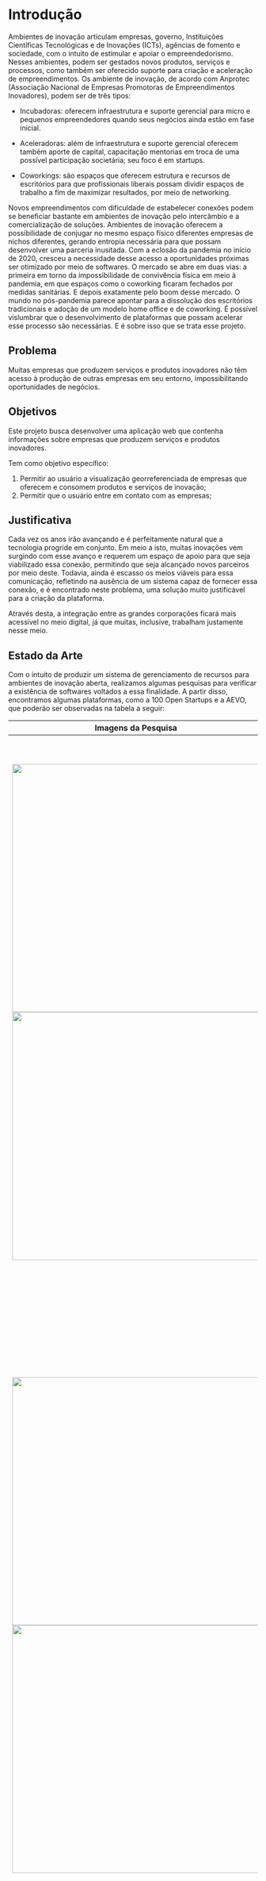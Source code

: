 # Introdução

Ambientes de inovação articulam empresas, governo, Instituições Científicas Tecnológicas e de Inovações (ICTs), agências de fomento e sociedade, com o intuito de estimular e apoiar o empreendedorismo. Nesses ambientes, podem ser gestados novos produtos, serviços e processos, como também ser oferecido suporte para criação e aceleração de empreendimentos. 
	Os ambiente de inovação, de acordo com Anprotec (Associação Nacional de Empresas Promotoras de Empreendimentos Inovadores), podem ser de três tipos: 
 
 - Incubadoras: oferecem infraestrutura e suporte gerencial para micro e pequenos empreendedores quando seus negócios ainda estão em fase inicial. 
 
 - Aceleradoras: além de infraestrutura e suporte gerencial oferecem também aporte de capital, capacitação mentorias em troca de uma possível participação societária; seu foco é    em startups.
 
 - Coworkings: são espaços que oferecem estrutura e recursos de escritórios para que profissionais liberais possam dividir espaços de trabalho a fim de maximizar resultados, por    meio de networking.
	
Novos empreendimentos com dificuldade de estabelecer conexões podem se beneficiar bastante em ambientes de inovação pelo intercâmbio e a comercialização de soluções. Ambientes de inovação oferecem a possibilidade de conjugar no mesmo espaço físico diferentes empresas de nichos diferentes, gerando entropia necessária para que possam desenvolver uma parceria inusitada. 
Com a eclosão da pandemia no início de 2020, cresceu a necessidade desse acesso a oportunidades próximas ser otimizado por meio de softwares. O mercado se abre em duas vias: a primeira em torno da impossibilidade de convivência física em meio à pandemia, em que espaços como o coworking ficaram fechados por medidas sanitárias. E depois exatamente pelo boom desse mercado. O mundo no pós-pandemia parece apontar para a dissolução dos escritórios tradicionais  e adoção de um modelo home office e de coworking. 
É possível vislumbrar que o desenvolvimento de plataformas que possam acelerar esse processo são necessárias. E é sobre isso que se trata esse projeto. 


## Problema

Muitas empresas que produzem serviços e produtos inovadores não têm acesso à produção de outras empresas em seu entorno, impossibilitando oportunidades de negócios. 

## Objetivos

Este projeto busca desenvolver uma aplicação web que contenha informações sobre empresas que produzem serviços e produtos inovadores. 

Tem como objetivo específico:
	
  1. Permitir ao usuário a visualização georreferenciada de empresas que oferecem e consomem produtos e serviços de inovação;
  2. Permitir que o usuário entre em contato com as empresas;


## Justificativa

Cada vez os anos irão avançando e é perfeitamente natural que a tecnologia progride em conjunto. Em meio a isto, muitas inovações vem surgindo com esse avanço e requerem um espaço de apoio para que seja viabilizado essa conexão, permitindo que seja alcançado novos parceiros por meio deste. Todavia, ainda é escasso os meios viáveis para essa comunicação, refletindo na ausência de um sistema capaz de fornecer essa conexão, e é encontrado neste problema, uma solução muito justificável para a criação da plataforma.

Através desta, a integração entre as grandes corporações ficará mais acessível no meio digital, já que muitas, inclusive, trabalham justamente nesse meio. 


## Estado da Arte

Com o intuito de produzir um sistema de gerenciamento de recursos para ambientes de inovação aberta, realizamos algumas pesquisas para verificar a existência de softwares voltados a essa finalidade. A partir disso, encontramos algumas plataformas, como a 100 Open Startups e a AEVO, que poderão ser observadas na tabela a seguir:

<table>
 <thead>
  <tr>
   <th>Imagens da Pesquisa</th>
   <th>Descrição</th>
  </tr>
 </thead>

 <tbody>
  <tr>
   <td><img src="https://user-images.githubusercontent.com/52922902/133867610-82eee1c7-1d9e-45bd-9f5d-41e533e9c0bf.png" width=500px>
	<img src="https://user-images.githubusercontent.com/52922902/133867651-8fa31f9b-38ee-41bf-9f02-3202218be012.png" width=500px>  </td>
   <td width=500px>Essas imagens referem-se à interface da plataforma AEVO, que não é voltada apenas à inovação aberta, mas também a outras iniciativas de inovação, como o intraempreendedorismo e a gestão da inovação. Em relação, especificamente, à inovação aberta, a AEVO, assim como a 100 Open Startups, também busca realizar engajamentos e parcerias entre empresas e startups para o intercâmbio e a comercialização de soluções inovadoras.

A conexão é feita por meio de hubs de inovação e de desafios de inovação aberta. Diante disso, as empresas cadastradas poderão publicar as suas demandas, através da criação desses desafios, e as startups, por sua vez, não apenas poderão expor os seus projetos e desenvolver novas ideias, como também se inscrever nos desafios propostos pelas empresas, com o objetivo de atender às demandas dessas corporações e de ganhar investidores e visibilidade. A partir disso, as startups passarão pelo programa de seleção e de contratação, liderados pela empresa responsável pelo desafio e, logo após, as parcerias poderão ser concretizadas. 
</td>
  </tr>

  <tr>
   <td><img src="https://user-images.githubusercontent.com/52922902/133867741-2be97d7f-9968-457f-84d6-6435a9f010b6.png" width=500px>
	  <img src="https://user-images.githubusercontent.com/52922902/133867743-253c8504-a689-44f6-9eb7-70146f293ef8.png" width=500px></td>
   <td width=500px>Essas imagens referem-se à plataforma 100 Open Startups, que busca conectar empresas que precisam de algum serviço ou produto às startups que os ofertam. Essa conexão ocorre por meio de uma interface semelhante à do aplicativo de relacionamento pessoal Tinder e, por isso, é muito dinâmica. 

Para aumentar a chance de sucesso das parcerias, a 100 Open Startups permite a validação do mercado, de modo que cada startup evoluirá na plataforma de acordo com as avaliações realizadas pela rede de especialistas, de executivos, de investidores e de Open Corps (empresas com programas estruturados de open innovation). 

Ao final desse processo, a 100 Open Startups convida àquelas com melhor pontuação para eventos presenciais, onde as grandes empresas cadastradas na plataforma manifestam seus interesses pelos projetos das startups. Além disso, essas startups qualificadas também são convidadas a participar de desafios e programas institucionais de open innovation específicos para as suas áreas de atuação. A plataforma também conta com um ranking que destaca as 100 startups com melhor desempenho a cada ano, proporcionando mais visibilidade e, assim, maiores investimentos e oportunidades de negócios para essas novas empresas.
</td>
  </tr>


 </tbody>
 
</table>

Vale salientar que esses desafios da AEVO são atualizados semanalmente para que as startups possam se cadastrar, o que nos faz pensar: “Por que não atualizá-los diariamente, à medida que as necessidades das empresas forem surgindo?”. Talvez pudesse haver uma maior dinamicidade na inovação, caso os desafios pudessem ser postados a qualquer hora, porém com os prazos estipulados pelo desafiante.

Outro aspecto que vale a pena ressaltar, mas que é referente não só à AEVO, como também à 100 Open Startups, é a priorização, por parte dessas plataformas, pela colaboração entre empresas e startups. Acreditamos que essa preferência pela colaboração com as startups deve-se ao fato de que as empresas se beneficiarão ao empregar as características das startups, como o grande conhecimento tecnológico e a agilidade na  solução  de  problemas  com  menor  custo  e  risco; enquanto as startups terão maior acesso à infraestrutura, recursos financeiros e aumento de visibilidade do mercado (MACIEL et al., 2018). 

No entanto, de acordo com Chesbrough (2006) e Maciel et al. (2018), existem diversas formas de conexões nos ambientes de inovação aberta, como, por exemplo, com clientes, universidades, institutos de pesquisa, startups, cadeia de fornecedores, concorrentes, etc. Ou seja, a colaboração com startups é apenas uma dessas formas. Nesse sentido, podemos observar que ainda existe uma carência de plataformas que sistematizem os outros tipos de conexões existentes, o que pode impactar na geração de mais produtos inovadores, de forma geral. Também é possível ressaltar o benefício que a inovação gerada nessas outras modalidades de conexões trariam aos atores de cada conexão. Por exemplo, no surgimento de uma tecnologia criada por um grupo de pesquisa universitário, porém viabilizada economicamente por uma startup, os alunos do grupo se beneficiariam pela rápida transição do meio acadêmico para o profissional. Obviamente, outras conexões geram efeitos colaterais positivos diversos.

Além disso, apesar de essas plataformas aqui analisadas apresentarem inúmeras potencialidades e benefícios para a sistematização de recursos dos ambientes de inovação aberta, elas ainda são poucas, se levarmos em consideração os benefícios gerados em cada parceria entre empresas e que há uma necessidade de colaborações e conexões cada vez mais crescente, urgente, dinâmica e personalizada. 

Dessa forma, faz-se necessária a criação de novas plataformas - como visa o nosso projeto - para que os ambientes de inovação aberta  se desenvolvam cada vez mais e de forma mais organizada, sendo, portanto, potencializados.


## Público-Alvo

Esse método de inovação é normalmente representado pelo momento onde a organização percebe que não é eficiente nem eficaz utilizar apenas de seus próprios conhecimentos, fontes e recursos internos, por isso o público alvo são empresas que buscam conhecimentos internos e externos para acelerar a inovação interna e expandir o mercado para uso externo da inovação, que querem outras formas de gerar receita e lucros para inovar no mercado, seja nos produtos, serviços, modelos de negócios, processos internos, logística, vendas, dentre outros.  Nesse sentido, abrimos as portas para startups, fornecedores, parceiros, estudantes, entre outros modelos de negócios. Por meio da colaboração com outros times e organizações é possível acelerar os processos de inovação. Algumas empresas brasileiras que utilizam a iniciativa Inovação aberta: Natura - com o programa Natura Startups, BMG, ArcelorMittal, são as empresas mais engajadas em inovação aberta no Brasil.

## Referências

 - Ambientes de inovação: entenda o que são e como podem ajudar no crescimento do seu negócio. Disponível em: https://www.projetodraft.com/ambientes-de-inovacao-entenda-o-que-sao-e-como-eles-podem-ajudar-no-crescimento-do-seu-negocio/

 - Onde você quer trabalhar? Pandemia faz empresas adotarem também o coworking. Disponível em: https://economia.uol.com.br/noticias/redacao/2020/10/21/onde-voce-quer-trabalhar-pandemia-faz-empresas-adotarem-tambem-o-coworking.htm

 - AEVO. Disponível em: https://aevo.com.br/. Acesso em: 06 set. 2021.

 - 100 OPEN STARTUPS. Disponível em: https://www.openstartups.net/site/. Acesso em: 06 set. 2021.

 - OLIVEIRA, Thais. Plataforma conecta startups a grandes empresas. Inova Unicamp, Campinas, 22. jan. 2019. Disponível em: https://www.inova.unicamp.br/noticias-recomendadas/plataforma-conecta-startups-a-grandes-empresas/. Acesso em: 06 set. 2021.

 - CHESBROUGH, H. Open Innovation. Boston: Harvard Business Review Press, 2006.

 - MACIEL, et al. A interação entre grandes empresas e startups: desafios da inovação aberta. REAVI, vol.  7,  n.  11,  p.  01, 2018. Disponível em: https://www.periodicos.udesc.br/index.php/reavi/article/view/14334/9636. Acesso em: 09 set. 2021.


